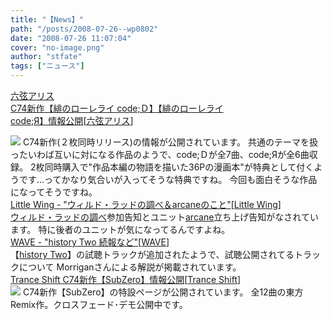 ```yaml
---
title: "【News】"
path: "/posts/2008-07-26--wp0802"
date: "2008-07-26 11:07:04"
cover: "no-image.png"
author: "stfate"
tags: ["ニュース"]
---
```


<style type="text/css">
<!--
p {white-space: pre-wrap};
-->
</style>

<a class="topics" href="http://www.rokugen.net/" target="_blank">六弦アリス C74新作【緋のローレライ code;Ｄ】【緋のローレライ code;Я】情報公開</a><span class="junre">[<a href="http://www.rokugen.net/" target="_blank">六弦アリス</a>]</span>
<div class="news"><a href="http://www.rokugen.net/" target="_blank"><img src="http://www.rokugen.net/images/link/400x80.jpg"></a>
C74新作(２枚同時リリース)の情報が公開されています。
共通のテーマを扱ったいわば互いに対になる作品のようで、code;Ｄが全7曲、code;Яが全6曲収録。
2枚同時購入で"作品本編の物語を描いた36Pの漫画本"が特典として付くようです…ってかなり気合いが入ってそうな特典ですね。
今回も面白そうな作品になってそうですね。</div>
<a class="topics" href="http://www.littlewing.ne.jp/" target="_blank">Little Wing - "ウィルド・ラッドの調べ＆arcaneのこと"</a><span class="junre">[<a href="http://www.littlewing.ne.jp/" target="_blank">Little Wing</a>]</span>
<div class="news"><a href="http://shimotsukin.com/sd/wyrdrad/" target="_blank">ウィルド・ラッドの調べ</a>参加告知とユニット<a href="http://www.arcane.jp/" target="_blank">arcane</a>立ち上げ告知がなされています。
特に後者のユニットが気になってるんですよね。</div>
<a class="topics" href="http://wavesite.sakura.ne.jp/" target="_blank">WAVE - "history Two 続報など"</a><span class="junre">[<a href="http://wavesite.sakura.ne.jp/" target="_blank">WAVE</a>]</span>
<div class="news">【<a href="http://www.felinegroove.com/feline/historytwo/" target="_blank">history Two</a>】の試聴トラックが追加されたようで、試聴公開されてるトラックについて
Morriganさんによる解説が掲載されています。</div>
<a class="topics" href="http://www.levolution.info/" target="_blank">Trance Shift C74新作【SubZero】情報公開</a><span class="junre">[<a href="http://www.levolution.info/" target="_blank">Trance Shift</a>]</span>
<div class="news"><a href="http://www.levolution.info/subzero/" target="_blank"><img src="http://www.levolution.info/subzero/subzero_web_468.jpg"></a>
C74新作【SubZero】の特設ページが公開されています。
全12曲の東方Remix作。クロスフェード･デモ公開中です。</div>
